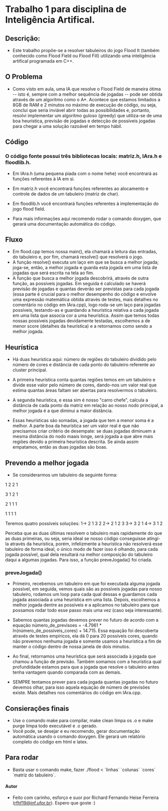 # Trabalho 1 para disciplina de Inteligência Artifical. 

## Descrição:
 - Este trabalho propõe-se a resolver tabuleiros do jogo Flood It (também conhecido como Flood Field ou Flood Fill) utilizando uma inteligência artifical programada em C++.

## O Problema
 - Como visto em aula, uma IA que resolve o Flood Field de maneira ótima -- isto é, sempre com a melhor sequência de jogadas -- pode ser obtida através de um algoritmo como o A*. Acontece que estamos limitados a 8GB de RAM e 2 minutos no máximo de execução de código, ou seja, conclui que seria inviável abrir todas as possibilidades e, portanto, resolvi implementar um algoritmo guloso (greedy) que utiliza-se de uma boa heurística, previsão de jogadas e detecção de possíveis jogadas para chegar a uma solução razoável em tempo hábil.

## Código
 ### O código fonte possui três bibliotecas locais: matriz.h, IAra.h e floodlib.h. 
 - Em IAra.h (uma pequena piada com o nome hehe) você encontrará as funções referentes à IA em si.
 - Em matriz.h você encontrará funções referentes ao alocamento e controle de dados de um tabuleiro (matriz de char).
 - Em floodlib.h você encontrará funções referentes à implementação do jogo flood field.

 - Para mais informações aqui recomendo rodar o comando doxygen, que gerará uma documentação automática do código.

## Fluxo
 - Em flood.cpp temos nossa main(), ela chamará a leitura das entradas, do tabuleiro e, por fim, chamará resolve() que resolverá o jogo.
 - A função resolve() executa um laço em que se busca a melhor jogada; joga-se, então, a melhor jogada e guarda esta jogada em uma lista de jogadas que será escrita na tela ao fim.
 - A função que busca a melhor jogada descobrirá, através de outra função, as possíveis jogadas. Em seguida é calculado se haverá previsão de jogadas e quantas deverão ser previstas para cada jogada (essa parte é crucial para o melhor desempenho do código e envolve uma expressão matemática obtida através de testes, mais detalhes no comentário no código em IAra.cpp), logo roda-se um laço para jogadas possíveis, testando-as e guardando a heurística relativa a cada jogada em uma lista que associa cor a uma heurística. Assim que temos todas nossas possíveis jogadas devidamente testadas, escolhemos a de menor score (detalhes da heurística) e a retornamos como sendo a melhor jogada.

## Heurística 
  - Há duas heurística aqui: número de regiões do tabuleiro dividido pelo número de cores e distância de cada ponto do tabuleiro referente ao cluster principal. 
  - A primeira heurística conta quantas regiões temos em um tabuleiro e divide esse valor pelo número de cores, dando-nos um valor real que estima quantas áreas faltam ser abertas para resolvermos o tabuleiro.
  - A segunda heurística, e essa sim é nosso "carro chefe", calcula a distância de cada ponto da matriz em relação ao nosso nodo principal, a melhor jogada é a que diminui a maior distância. 

  - Essas heurísticas são somadas, a jogada que tem a menor soma é a melhor. A parte boa da heurística ser um valor real é que não precisamos criar critério de desempate: se duas jogadas diminuem a mesma distância do nodo maais longe, será jogada a que abre mais regiões devido a primeira heurística descrita. Se ainda assim empatamos, então as duas jogadas são boas.

## Prevendo a melhor jogada
  - Se considerarmos um tabuleiro da seguinte forma:

   1 2 2 1
   
   3 1 2 1
   
   2 1 1 1
   
   1 1 1 1

  Teremos quatro possíveis soluções: 
  1-> 2 1 3 2
  2-> 2 1 2 3
  3-> 3 2 1
  4-> 3 1 2

  Perceba que as duas últimas resolvem o tabuleiro mais rapidamente do que as duas primeiras, ou seja, seria ideal se nosso código conseguisse atingí-la através da heurística, porém, infelizmente a heurística não resolverá esse tabuleiro de forma ideal, o único modo de fazer isso é olhando, para cada jogada possível, qual dela resultará na melhor composição do tabuleiro daqui a algumas jogadas. Para isso, a função preveJogada() foi criada.

  ### preveJogada() 
  - Primeiro, recebemos um tabuleiro em que foi executada alguma jogada possível, em seguida, vemos quais são as possíveis jogadas para nosso tabuleiro, rodamos um loop para cada qual dessas e guardamos cada jogada associada a uma heurística em uma lista. Depois, escolhemos a melhor jogada dentre as possíveis e a aplicamos no tabuleiro para que possamos rodar todo esse passo mais uma vez (caso seja interessante). 

  - Sabemos quantas jogadas devemos prever no futuro de acordo com a equação número_de_previsoes = -4.7961 * ln(número_de_possíveis_cores) + 14.715. Essa equação foi descoberta através de testes empíricos, ela dá 0 para 20 possíveis cores, quando não prevemos nenhuma jogada e somente usamos a heurística a fim de manter o código dentro de nossa janela de dois minutos. 

  - Ao final, retornamos uma heurística que será associada à jogada que chamou a função de previsão. Também somamos com a heurística qual profundidade estamos para que a jogada que resolve o tabuleiro antes tenha vantagem quando comparada com as demais.

  - SEMPRE tentamos prever para cada jogada quantas jogadas no futuro devemos olhar, para isso aquela equação de número de previsões existe. Mais detalhes nos comentários do código em IAra.cpp.

## Consierações finais
  - Use o comando make para compilar, make clean limpa os .o e make purge limpa todo executável e .o gerado.
  - Você pode, se desejar e eu recomendo, gerar documentação automática usando o comando doxygen. Ele gerará um relatório completo do código em html e latex.

## Para rodar
  - Basta usar o comando make, fazer ./flood < ´linhas´ ´colunas´ ´cores´ ´matriz do tabuleiro´.

#### Autor
 - Feito com carinho, esforço e suor por Richard Fernando Heise Ferreira (rfhf19@inf.ufpr.br). Espero que goste :)



